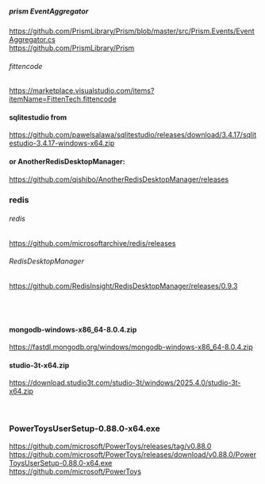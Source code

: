 
##### prism EventAggregator
https://github.com/PrismLibrary/Prism/blob/master/src/Prism.Events/EventAggregator.cs
<br>
https://github.com/PrismLibrary/Prism
<br>

###### fittencode
https://marketplace.visualstudio.com/items?itemName=FittenTech.fittencode
<br>

#### sqlitestudio from 
https://github.com/pawelsalawa/sqlitestudio/releases/download/3.4.17/sqlitestudio-3.4.17-windows-x64.zip

#### or AnotherRedisDesktopManager:
https://github.com/qishibo/AnotherRedisDesktopManager/releases
<br>

### redis
###### redis
https://github.com/microsoftarchive/redis/releases
<br>

###### RedisDesktopManager
https://github.com/RedisInsight/RedisDesktopManager/releases/0.9.3
<br>
<br>
<br>
<br>
#### mongodb-windows-x86_64-8.0.4.zip
https://fastdl.mongodb.org/windows/mongodb-windows-x86_64-8.0.4.zip
<br>
#### studio-3t-x64.zip
https://download.studio3t.com/studio-3t/windows/2025.4.0/studio-3t-x64.zip
<br>
<br>
<br>
### PowerToysUserSetup-0.88.0-x64.exe
https://github.com/microsoft/PowerToys/releases/tag/v0.88.0
<br>
https://github.com/microsoft/PowerToys/releases/download/v0.88.0/PowerToysUserSetup-0.88.0-x64.exe
<br>
https://github.com/microsoft/PowerToys


